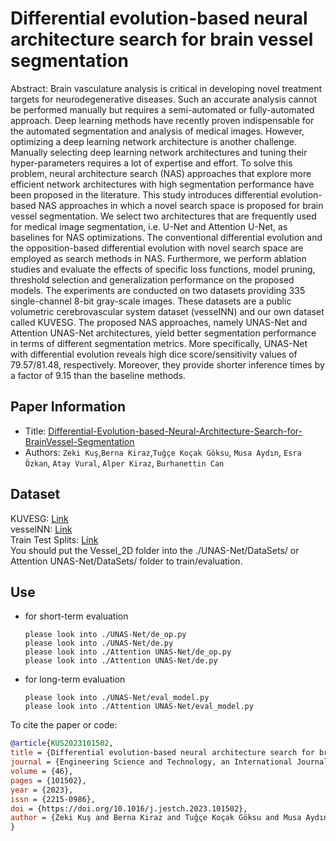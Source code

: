 Differential evolution-based neural architecture search for brain vessel segmentation
===
Abstract: Brain vasculature analysis is critical in developing novel treatment targets for neurodegenerative diseases. Such an accurate analysis cannot be performed manually but requires a semi-automated or fully-automated approach. Deep learning methods have recently proven indispensable for the automated segmentation and analysis of medical images. However, optimizing a deep learning network architecture is another challenge. Manually selecting deep learning network architectures and tuning their hyper-parameters requires a lot of expertise and effort. To solve this problem, neural architecture search (NAS) approaches that explore more efficient network architectures with high segmentation performance have been proposed in the literature. This study introduces differential evolution-based NAS approaches in which a novel search space is proposed for brain vessel segmentation. We select two architectures that are frequently used for medical image segmentation, i.e. U-Net and Attention U-Net, as baselines for NAS optimizations. The conventional differential evolution and the opposition-based differential evolution with novel search space are employed as search methods in NAS. Furthermore, we perform ablation studies and evaluate the effects of specific loss functions, model pruning, threshold selection and generalization performance on the proposed models. The experiments are conducted on two datasets providing 335 single-channel 8-bit gray-scale images. These datasets are a public volumetric cerebrovascular system dataset (vesseINN) and our own dataset called KUVESG. The proposed NAS approaches, namely UNAS-Net and Attention UNAS-Net architectures, yield better segmentation performance in terms of different segmentation metrics. More specifically, UNAS-Net with differential evolution reveals high dice score/sensitivity values of 79.57/81.48, respectively. Moreover, they provide shorter inference times by a factor of 9.15 than the baseline methods.

## Paper Information
- Title:  [Differential-Evolution-based-Neural-Architecture-Search-for-BrainVessel-Segmentation](https://doi.org/10.1016/j.jestch.2023.101502)
- Authors:  `Zeki Kuş`,`Berna Kiraz`,`Tuğçe Koçak Göksu`, `Musa Aydın`, `Esra Özkan`, `Atay Vural`, `Alper Kiraz`, `Burhanettin Can`

## Dataset

KUVESG: [Link](https://zenodo.org/record/7383295)<br>
vesselNN: [Link](https://github.com/petteriTeikari/vesselNN)<br>
Train Test Splits: [Link](https://github.com/ODESALAB/Differential-Evolution-based-Neural-Architecture-Search-for-BrainVessel-Segmentation/tree/main/Vessel_2D)<br>
You should put the Vessel_2D folder into the ./UNAS-Net/DataSets/ or Attention UNAS-Net/DataSets/ folder to train/evaluation.

## Use
- for short-term evaluation
  ```
  please look into ./UNAS-Net/de_op.py
  please look into ./UNAS-Net/de.py
  please look into ./Attention UNAS-Net/de_op.py
  please look into ./Attention UNAS-Net/de.py
  ```
- for long-term evaluation
  ```
  please look into ./UNAS-Net/eval_model.py
  please look into ./Attention UNAS-Net/eval_model.py
  ```
  
To cite the paper or code:
```bibtex
@article{KUS2023101502,
title = {Differential evolution-based neural architecture search for brain vessel segmentation},
journal = {Engineering Science and Technology, an International Journal},
volume = {46},
pages = {101502},
year = {2023},
issn = {2215-0986},
doi = {https://doi.org/10.1016/j.jestch.2023.101502},
author = {Zeki Kuş and Berna Kiraz and Tuğçe Koçak Göksu and Musa Aydın and Esra Özkan and Atay Vural and Alper Kiraz and Burhanettin Can}
}
```
